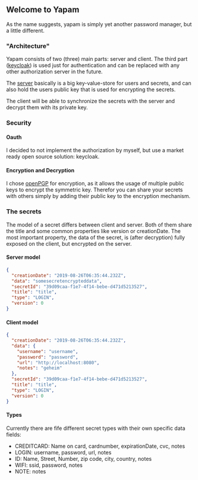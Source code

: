 ## Welcome to Yapam

As the name suggests, yapam is simply yet another password manager, but a little different.

### "Architecture"

Yapam consists of two (three) main parts: server and client. The third part ([keycloak]) is used just for authentication
and can be replaced with any other authorization server in the future.

The [server] basically is a big key-value-store for users and secrets, and can also hold the users public key that is 
used for encrypting the secrets.

The client will be able to synchronize the secrets with the server and decrypt them with its private key.

### Security

#### Oauth

I decided to not implement the authorization by myself, but use a market ready open source solution: keycloak.

#### Encryption and Decryption

I chose [openPGP] for encryption, as it allows the usage of multiple public keys to encrypt the symmetric key. Therefor 
you can share your secrets with others simply by adding their public key to the encryption mechanism. 

### The secrets

The model of a secret differs between client and server. Both of them share the title and some common properties like 
version or creationDate. The most important property, the data of the secret, is (after decryption) fully exposed on the
client, but encrypted on the server.

#### Server model

```json
{
  "creationDate": "2019-08-26T06:35:44.232Z",
  "data": "somesecretencrypteddata",
  "secretId": "39d09caa-f1e7-4f14-bebe-d471d5213527",
  "title": "title",
  "type": "LOGIN",
  "version": 0
}
```

#### Client model

```json
{
  "creationDate": "2019-08-26T06:35:44.232Z",
  "data": {
    "username": "username",
    "password": "password",
    "url": "http://localhost:8080",
    "notes": "geheim"
  },
  "secretId": "39d09caa-f1e7-4f14-bebe-d471d5213527",
  "title": "title",
  "type": "LOGIN",
  "version": 0
}
```

#### Types

Currently there are fife different secret types with their own specific data fields:

* CREDITCARD: Name on card, cardnumber, expirationDate, cvc, notes
* LOGIN: username, password, url, notes
* ID: Name, Street, Number, zip code, city, country, notes
* WIFI: ssid, password, notes
* NOTE: notes

[keycloak]: https://www.keycloak.org/
[server]: https://github.com/kraddatz/yapam-server
[openPGP]: https://www.openpgp.org/

